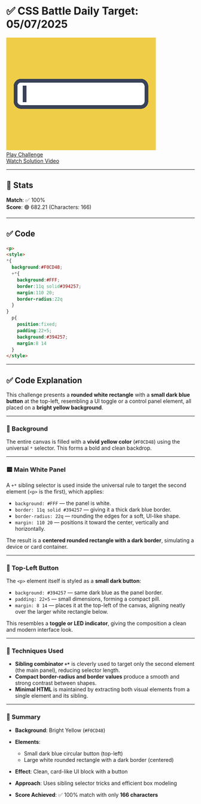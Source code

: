 # ✅ CSS Battle Daily Target: 05/07/2025

![Target](./images/05.png)  
[Play Challenge](https://cssbattle.dev/play/9pmoNJO6U1Dl2415Kii0)  
[Watch Solution Video](https://youtube.com/shorts/2WWaaacI-b4)

---

## 🔢 Stats

**Match**: ✅ 100%  
**Score**: 🟢 682.21 (Characters: 166)

---

## ✅ Code

```html
<p>
<style>
*{
  background:#F0CD48;
  +*{
    background:#FFF;
    border:11q solid#394257;
    margin:110 20;
    border-radius:22q
  }
}
  p{
    position:fixed;
    padding:22+5;
    background:#394257;
    margin:8 14
  }
</style>
```

---

## ✅ Code Explanation

This challenge presents a **rounded white rectangle** with a **small dark blue button** at the top-left, resembling a UI toggle or a control panel element, all placed on a **bright yellow background**.

---

### 🎨 Background

The entire canvas is filled with a **vivid yellow color** (`#F0CD48`) using the universal `*` selector. This forms a bold and clean backdrop.

---

### 🟨 Main White Panel

A `+*` sibling selector is used inside the universal rule to target the second element (`<p>` is the first), which applies:

* `background: #FFF` — the panel is white.
* `border: 11q solid #394257` — giving it a thick dark blue border.
* `border-radius: 22q` — rounding the edges for a soft, UI-like shape.
* `margin: 110 20` — positions it toward the center, vertically and horizontally.

The result is a **centered rounded rectangle with a dark border**, simulating a device or card container.

---

### 🔵 Top-Left Button

The `<p>` element itself is styled as a **small dark button**:

* `background: #394257` — same dark blue as the panel border.
* `padding: 22+5` — small dimensions, forming a compact pill.
* `margin: 8 14` — places it at the top-left of the canvas, aligning neatly over the larger white rectangle below.

This resembles a **toggle or LED indicator**, giving the composition a clean and modern interface look.

---

### 🧠 Techniques Used

* **Sibling combinator `+*`** is cleverly used to target only the second element (the main panel), reducing selector length.
* **Compact border-radius and border values** produce a smooth and strong contrast between shapes.
* **Minimal HTML** is maintained by extracting both visual elements from a single element and its sibling.

---

### 🏁 Summary

* **Background**: Bright Yellow (`#F0CD48`)
* **Elements**:

  * Small dark blue circular button (top-left)
  * Large white rounded rectangle with a dark border (centered)
* **Effect**: Clean, card-like UI block with a button
* **Approach**: Uses sibling selector tricks and efficient box modeling
* **Score Achieved**: ✅ 100% match with only **166 characters**